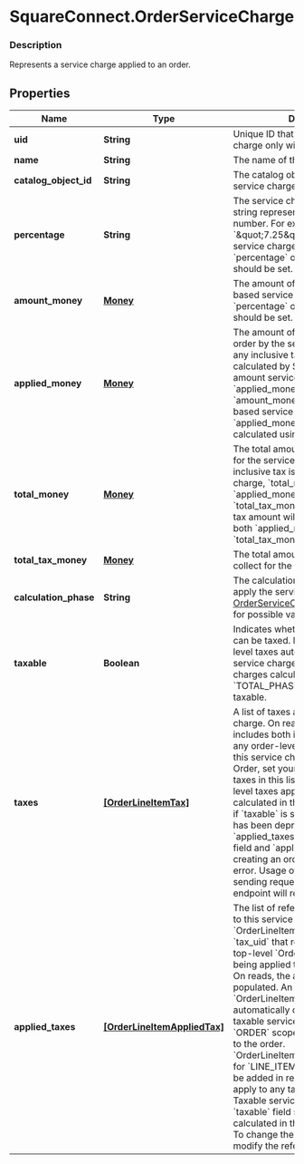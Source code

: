 # SquareConnect.OrderServiceCharge

### Description

Represents a service charge applied to an order.

## Properties
Name | Type | Description | Notes
------------ | ------------- | ------------- | -------------
**uid** | **String** | Unique ID that identifies the service charge only within this order. | [optional] 
**name** | **String** | The name of the service charge. | [optional] 
**catalog_object_id** | **String** | The catalog object ID referencing the service charge [CatalogObject](#type-catalogobject). | [optional] 
**percentage** | **String** | The service charge percentage as a string representation of a decimal number. For example, &#x60;\&quot;7.25\&quot;&#x60; indicates a service charge of 7.25%.  Exactly 1 of &#x60;percentage&#x60; or &#x60;amount_money&#x60; should be set. | [optional] 
**amount_money** | [**Money**](Money.md) | The amount of a non-percentage based service charge.  Exactly one of &#x60;percentage&#x60; or &#x60;amount_money&#x60; should be set. | [optional] 
**applied_money** | [**Money**](Money.md) | The amount of money applied to the order by the service charge, including any inclusive tax amounts, as calculated by Square.  - For fixed-amount service charges, &#x60;applied_money&#x60; is equal to &#x60;amount_money&#x60;. - For percentage-based service charges, &#x60;applied_money&#x60; is the money calculated using the percentage. | [optional] 
**total_money** | [**Money**](Money.md) | The total amount of money to collect for the service charge.  __Note__: if an inclusive tax is applied to the service charge, &#x60;total_money&#x60; __does not__ equal &#x60;applied_money&#x60; plus &#x60;total_tax_money&#x60; since the inclusive tax amount will already be included in both &#x60;applied_money&#x60; and &#x60;total_tax_money&#x60;. | [optional] 
**total_tax_money** | [**Money**](Money.md) | The total amount of tax money to collect for the service charge. | [optional] 
**calculation_phase** | **String** | The calculation phase at which to apply the service charge. See [OrderServiceChargeCalculationPhase](#type-orderservicechargecalculationphase) for possible values | [optional] 
**taxable** | **Boolean** | Indicates whether the service charge can be taxed. If set to &#x60;true&#x60;, order-level taxes automatically apply to the service charge. Note that service charges calculated in the &#x60;TOTAL_PHASE&#x60; cannot be marked as taxable. | [optional] 
**taxes** | [**[OrderLineItemTax]**](OrderLineItemTax.md) | A list of taxes applied to this service charge. On read or retrieve, this list includes both item-level taxes and any order-level taxes apportioned to this service charge. When creating an Order, set your service charge-level taxes in this list. By default, order-level taxes apply to service charges calculated in the &#x60;SUBTOTAL_PHASE&#x60; if &#x60;taxable&#x60; is set to &#x60;true&#x60;.  This field has been deprecated in favour of &#x60;applied_taxes&#x60;. Usage of both this field and &#x60;applied_taxes&#x60; when creating an order will result in an error. Usage of this field when sending requests to the UpdateOrder endpoint will result in an error. | [optional] 
**applied_taxes** | [**[OrderLineItemAppliedTax]**](OrderLineItemAppliedTax.md) | The list of references to taxes applied to this service charge. Each &#x60;OrderLineItemAppliedTax&#x60; has a &#x60;tax_uid&#x60; that references the &#x60;uid&#x60; of a top-level &#x60;OrderLineItemTax&#x60; that is being applied to this service charge. On reads, the amount applied is populated.  An &#x60;OrderLineItemAppliedTax&#x60; will be automatically created on every taxable service charge for all &#x60;ORDER&#x60; scoped taxes that are added to the order. &#x60;OrderLineItemAppliedTax&#x60; records for &#x60;LINE_ITEM&#x60; scoped taxes must be added in requests for the tax to apply to any taxable service charge.  Taxable service charges have the &#x60;taxable&#x60; field set to true and calculated in the &#x60;SUBTOTAL_PHASE&#x60;.  To change the amount of a tax, modify the referenced top-level tax. | [optional] 


